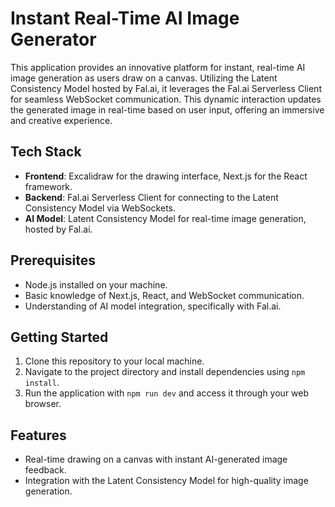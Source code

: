# Instant Real-Time AI Image Generator

This application provides an innovative platform for instant, real-time AI image generation as users draw on a canvas. Utilizing the Latent Consistency Model hosted by Fal.ai, it leverages the Fal.ai Serverless Client for seamless WebSocket communication. This dynamic interaction updates the generated image in real-time based on user input, offering an immersive and creative experience.

## Tech Stack
- **Frontend**: Excalidraw for the drawing interface, Next.js for the React framework.
- **Backend**: Fal.ai Serverless Client for connecting to the Latent Consistency Model via WebSockets.
- **AI Model**: Latent Consistency Model for real-time image generation, hosted by Fal.ai.

## Prerequisites
- Node.js installed on your machine.
- Basic knowledge of Next.js, React, and WebSocket communication.
- Understanding of AI model integration, specifically with Fal.ai.

## Getting Started
1. Clone this repository to your local machine.
2. Navigate to the project directory and install dependencies using `npm install`.
3. Run the application with `npm run dev` and access it through your web browser.

## Features
- Real-time drawing on a canvas with instant AI-generated image feedback.
- Integration with the Latent Consistency Model for high-quality image generation.
